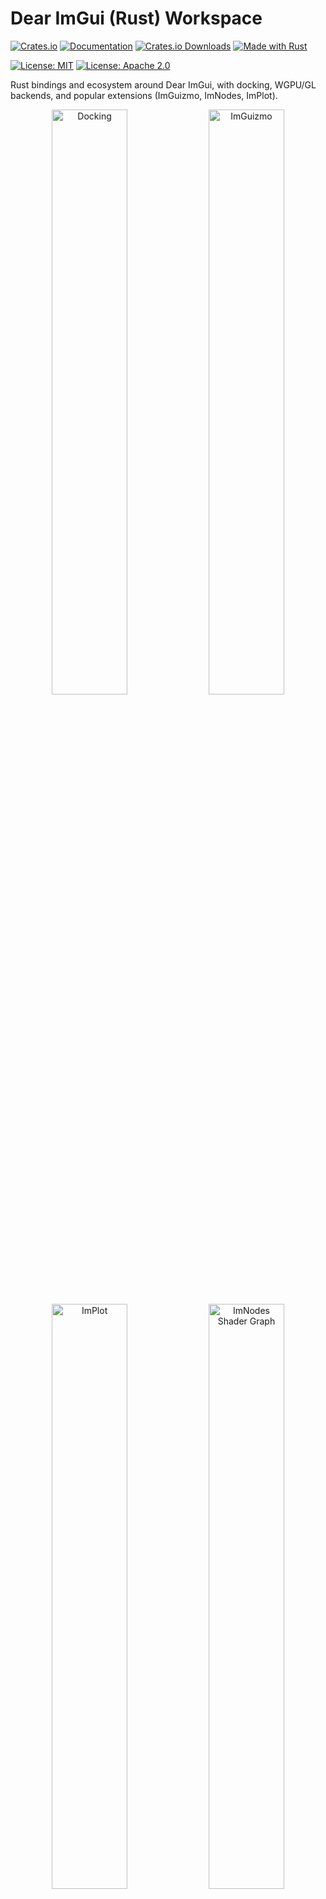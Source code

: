 # Dear ImGui (Rust) Workspace

[![Crates.io](https://img.shields.io/crates/v/dear-imgui.svg)](https://crates.io/crates/dear-imgui)
[![Documentation](https://docs.rs/dear-imgui/badge.svg)](https://docs.rs/dear-imgui)
[![Crates.io Downloads](https://img.shields.io/crates/d/dear-imgui.svg)](https://crates.io/crates/dear-imgui)
[![Made with Rust](https://img.shields.io/badge/made%20with-Rust-orange.svg)](https://www.rust-lang.org)

[![License: MIT](https://img.shields.io/badge/License-MIT-yellow.svg)](https://opensource.org/licenses/MIT)
[![License: Apache 2.0](https://img.shields.io/badge/License-Apache%202.0-blue.svg)](https://opensource.org/licenses/Apache-2.0)

Rust bindings and ecosystem around Dear ImGui, with docking, WGPU/GL backends, and popular extensions (ImGuizmo, ImNodes, ImPlot).

<p align="center">
  <img src="screenshots/game-engine-docking.png" alt="Docking" width="49%"/>
  <img src="screenshots/imguizmo-basic.png" alt="ImGuizmo" width="49%"/>
  <br/>
  <img src="screenshots/implot-basic.png" alt="ImPlot" width="49%"/>
  <img src="screenshots/imnodes-basic.png" alt="ImNodes Shader Graph" width="49%"/>
</p>

## What’s in this repo

- Core
  - `dear-imgui-sys` — low‑level FFI via cimgui (docking branch), bindgen against Dear ImGui v1.92.3
  - `dear-imgui` — safe, idiomatic Rust API (RAII + builder style similar to imgui-rs)
  - Backends: `dear-imgui-wgpu`, `dear-imgui-glow`, `dear-imgui-winit`
- Extensions
  - `dear-imguizmo` — 3D gizmo (cimguizmo C API) + a pure‑Rust GraphEditor
  - `dear-imnodes` — node editor (cimnodes C API)
  - `dear-implot` — plotting (cimplot C API)

All crates are maintained together in this workspace.

## Hello, ImGui (Hello World)

```rust
use dear_imgui::*;

let mut ctx = Context::create();
let ui = ctx.frame();
ui.window("Hello")
  .size([300.0, 120.0], Condition::FirstUseEver)
  .build(|| {
      ui.text("Hello, world!");
      if ui.button("Click me") { println!("clicked"); }
  });
// Rendering is done by a backend (e.g. dear-imgui-wgpu or dear-imgui-glow)

// Tip: For fallible creation, use `Context::try_create()`
```

## Examples

```bash
# Clone with submodules
git clone https://github.com/Latias94/dear-imgui
git submodule update --init --recursive

# Core & docking
cargo run -p dear-imgui-examples --bin game_engine_docking

# Extensions
cargo run -p dear-imgui-examples --bin imguizmo_basic   --features dear-imguizmo
cargo run -p dear-imgui-examples --bin imnodes_basic    --features dear-imnodes
cargo run -p dear-imgui-examples --bin implot_basic     --features dear-implot
```

Tip: The ImNodes example includes multiple tabs (Hello, Multi-Editor, Style, Advanced Style, Save/Load, Color Editor, Shader Graph, MiniMap Callback).

## Installation

```toml
[dependencies]
dear-imgui = "0.2"
# choose a backend + platform integration
dear-imgui-wgpu = "0.2"   # or dear-imgui-glow
dear-imgui-winit = "0.2"
```

## Build Strategy

- Default: build from source on all platforms. Prebuilt binaries are optional and off by default.
- Windows: we publish prebuilt packages (MD/MT, with/without `freetype`). Linux/macOS may have CI artifacts but are not used automatically.
- Opt-in prebuilt download from Release: set `<CRATE>_SYS_USE_PREBUILT=1` per crate. Otherwise builds only use prebuilt when you explicitly point to them (e.g., `<CRATE>_SYS_LIB_DIR` or `<CRATE>_SYS_PREBUILT_URL`).

Env vars per -sys crate:
- `<CRATE>_SYS_LIB_DIR` — link from a dir containing the static lib
- `<CRATE>_SYS_PREBUILT_URL` — explicit URL to `.a/.lib` or `.tar.gz` (always honored)
- `<CRATE>_SYS_USE_PREBUILT=1` — allow auto download from GitHub Releases
- `<CRATE>_SYS_PACKAGE_DIR` — local dir with `.tar.gz` packages
- `<CRATE>_SYS_CACHE_DIR` — cache root for downloads/extraction
- `<CRATE>_SYS_SKIP_CC` — skip C/C++ compilation
- `<CRATE>_SYS_FORCE_BUILD` — force source build
- `IMGUI_SYS_USE_CMAKE` / `IMPLOT_SYS_USE_CMAKE` — prefer CMake when available; otherwise cc
- `CARGO_NET_OFFLINE=true` — forbid network; use only local packages or repo prebuilt

Freetype: enable once anywhere. Turning on `freetype` in any extension (imnodes/imguizmo/implot) propagates to `dear-imgui-sys`. When using a prebuilt `dear-imgui-sys` with freetype, ensure the package manifest includes `features=freetype` (our packager writes this).

## Compatibility (Latest)

The workspace follows a release-train model. The table below lists the latest, recommended combinations. See [docs/COMPATIBILITY.md](docs/COMPATIBILITY.md) for full history and upgrade notes.

Core

| Crate           | Version | Notes                                     |
|-----------------|---------|-------------------------------------------|
| dear-imgui      | 0.2.x   | Safe Rust API over dear-imgui-sys         |
| dear-imgui-sys  | 0.2.x   | Binds Dear ImGui v1.92.3 (docking branch) |

Backends

| Crate            | Version | External deps         | Notes |
|------------------|---------|-----------------------|-------|
| dear-imgui-wgpu  | 0.2.x   | wgpu = 26             |       |
| dear-imgui-glow  | 0.2.x   | glow = 0.16           |       |
| dear-imgui-winit | 0.2.x   | winit = 0.30.12       |       |

Extensions

| Crate         | Version | Requires dear-imgui | Sys crate         | Notes |
|---------------|---------|---------------------|-------------------|-------|
| dear-implot   | 0.2.x   | 0.2.x               | dear-implot-sys 0.2.x |     |
| dear-imnodes  | 0.1.x   | 0.2.x               | dear-imnodes-sys 0.1.x |     |
| dear-imguizmo | 0.1.x   | 0.2.x               | dear-imguizmo-sys 0.1.x |    |

Maintenance rules

- Upgrade dear-imgui-sys together with all -sys extensions to avoid C ABI/API drift.
- dear-imgui upgrades may require minor changes in backends/extensions if public APIs changed.
- Backend external deps (wgpu/winit/glow) have their own breaking cycles and may drive backend bumps independently.

## Prebuilt vs Build-From-Source

- Default strategy: prebuilt (with fallback). All `-sys` crates default to feature `prebuilt`.
  - Prefer using prebuilt static libraries when available (download or local package),
    otherwise fall back to building from source (cc/CMake) automatically.
- Force build from source: disable defaults and enable `build-from-source`.
  - Example (single crate): `cargo build -p dear-imgui-sys --no-default-features --features "docking,build-from-source"`

### Environment Variables (per -sys crate)

- `<CRATE>_SYS_LIB_DIR` — link directly from a directory containing the static library.
- `<CRATE>_SYS_PREBUILT_URL` — direct file URL to `.a/.lib` or `.tar.gz` package; `.tar.gz` is extracted to a cache.
- `<CRATE>_SYS_PACKAGE_DIR` — local directory containing `.tar.gz` packages (no network).
- `<CRATE>_SYS_CACHE_DIR` — cache root for downloads and extractions (default under `target/<crate>-prebuilt`).
- `<CRATE>_SYS_SKIP_CC` — skip C/C++ compilation path.
- `<CRATE>_SYS_FORCE_BUILD` — force building from source (same effect as `--features build-from-source`).
- `IMGUI_SYS_USE_CMAKE` / `IMPLOT_SYS_USE_CMAKE` — prefer building via CMake when available, otherwise fall back to cc.
- `CARGO_NET_OFFLINE=true` — forbid network access; use local packages or repo prebuilt only.

Note: Use env vars for fine-grained control per crate (e.g., prebuilt for ImPlot while building ImNodes from source). Use features for a global strategy switch.

### CI (Prebuilt Binaries)

- Workflow: `.github/workflows/prebuilt-binaries.yml`
  - Inputs:
    - `tag` (release) or `branch` (manual; default `main`)
    - `crates`: comma-separated list (`all`, `dear-imgui-sys`, `dear-implot-sys`, `dear-imnodes-sys`, `dear-imguizmo-sys`)
  - Artifacts (branch builds) or Release assets (tag builds) include `.tar.gz` packages named:
    `dear-<name>-prebuilt-<version>-<target>-static[-mt|-md].tar.gz`


## Version & FFI

- FFI layer is generated from the cimgui “docking” branch matching Dear ImGui v1.92.3.
- We avoid the C++ ABI by using the C API + bindgen. The safe layer mirrors imgui-rs style (RAII + builder).

## Crates (workspace)

```text
dear-imgui/            # Safe Rust bindings
dear-imgui-sys/        # cimgui FFI (docking; ImGui v1.92.3)
backends/
  dear-imgui-wgpu/     # WGPU renderer
  dear-imgui-glow/     # OpenGL renderer
  dear-imgui-winit/    # Winit platform
extensions/
  dear-imguizmo/       # ImGuizmo + pure‑Rust GraphEditor
  dear-imnodes/        # ImNodes (node editor)
  dear-implot/         # ImPlot (plotting)
```

## Limitations

- **Multi-viewport support**: Currently not supported
- **WebAssembly (WASM)**: Currently not supported

## Related Projects

If you're working with graphics applications in Rust, you might also be interested in:

- **[asset-importer](https://github.com/Latias94/asset-importer)** - A comprehensive Rust binding for the latest [Assimp](https://github.com/assimp/assimp) 3D asset import library, providing robust 3D model loading capabilities for graphics applications

## Acknowledgments

This project builds upon the excellent work of several other projects:

- **[Dear ImGui](https://github.com/ocornut/imgui)** by Omar Cornut - The original C++ immediate mode GUI library
- **[imgui-rs](https://github.com/imgui-rs/imgui-rs)** - Provided the API design patterns and inspiration for the Rust binding approach
- **[easy-imgui-rs](https://github.com/rodrigorc/easy-imgui-rs/)** by rodrigorc
- **[imgui-wgpu-rs](https://github.com/Yatekii/imgui-wgpu-rs/)** - Provided reference implementation for WGPU backend integration

## License

Dual-licensed under either of:

- Apache License, Version 2.0 (<http://www.apache.org/licenses/LICENSE-2.0>)
- MIT license (<http://opensource.org/licenses/MIT>)
